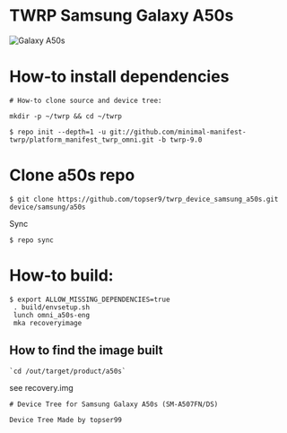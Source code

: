# TWRP Samsung Galaxy A50s
![Galaxy A50s](https://fdn2.gsmarena.com/vv/bigpic/samsung-galaxy-a50s.jpg "Galaxy A50s")
# How-to install dependencies
```
# How-to clone source and device tree:

mkdir -p ~/twrp && cd ~/twrp

$ repo init --depth=1 -u git://github.com/minimal-manifest-twrp/platform_manifest_twrp_omni.git -b twrp-9.0
```
# Clone a50s repo
```
$ git clone https://github.com/topser9/twrp_device_samsung_a50s.git device/samsung/a50s
```
Sync
```
$ repo sync
```
# How-to build:
```
$ export ALLOW_MISSING_DEPENDENCIES=true
 . build/envsetup.sh
 lunch omni_a50s-eng
 mka recoveryimage
```
## How to find the image built
```
`cd /out/target/product/a50s`
```
see recovery.img
```
# Device Tree for Samsung Galaxy A50s (SM-A507FN/DS)

Device Tree Made by topser99
```
